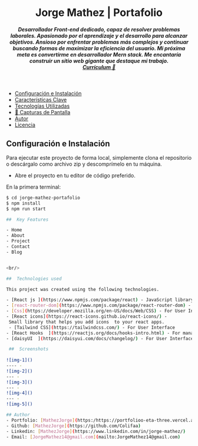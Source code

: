 <h1 align="center">Jorge Mathez | Portafolio</h1>

<h5 align="center">
Desarrollador Front-end dedicado, capaz de resolver problemas laborales. Apasionado por el aprendizaje y el desarrollo para alcanzar objetivos. Ansioso por enfrentar problemas más complejos y continuar buscando formas de maximizar la eficiencia del usuario. Mi próxima meta es convertirme en desarrollador Mern stack. Me encantaría construir un sitio web gigante que destaque mi trabajo. <br/> 
<a href="https://drive.google.com/file/d/14nD3dWAWKl_kKnzA0uu6DMOuhdJYTUMG/view?usp=drive_link">Currículum 💼</a>
</h5>
<br/>

* [Configuración e Instalación](#configuracion-e-instalacion)
* [Características Clave](#caracteristicas-clave)
* [Tecnologías Utilizadas](#tecnologias-utilizadas)
* [📸 Capturas de Pantalla](#capturas-de-pantalla)
* [Autor](#autor)
* [Licencia](#licencia)

## Configuración e Instalación

Para ejecutar este proyecto de forma local, simplemente clona el repositorio o descárgalo como archivo zip y descomprímelo en tu máquina.

- Abre el proyecto en tu editor de código preferido.

En la primera terminal:

```bash
$ cd jorge-mathez-portafolio
$ npm install 
$ npm run start

##  Key Features

- Home
- About
- Project 
- Contact
- Blog


<br/>

##  Technologies used

This project was created using the following technologies.

- [React js ](https://www.npmjs.com/package/react) - JavaScript library that is used for building user interfaces specifically for single-page applications
- [react-router-dom](https://www.npmjs.com/package/react-router-dom) - To handle routing
- [Css](https://developer.mozilla.org/en-US/docs/Web/CSS) - For User Interface
- [React icons](https://react-icons.github.io/react-icons/) -
 Small library that helps you add icons  to your react apps.
 - [Tailwind CSS](https://tailwindcss.com/) - For User Interface
- [React Hooks  ](https://reactjs.org/docs/hooks-intro.html) - For managing and centralizing application state
- [daisyUI  ](https://daisyui.com/docs/changelog/) - For User Interface

 ##  Screenshots 
 
![img-1]()
---- -
![img-2]()
--- - 
![img-3]()
--- - 
![img-4]()
--- - 
![img-5]()

## Author
- Portfolio: [MathezJorge](https:/https://portfolioo-eta-three.vercel.app)
- Github: [MathezJorge](https://github.com/Colifaa)
- Linkedin: [MathezJorge](https://www.linkedin.com/in/jorge-mathez/)
- Email: [JorgeMathez14@gmail.com](mailto:JorgeMathez14@gmail.com)

